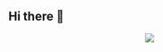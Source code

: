 ## Hi there 👋

<p align="center"> 
  <img src="https://github-readme-stats.vercel.app/api?username=munjji&theme=graywhite&show_icons=true"/></a>
</p>
